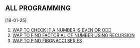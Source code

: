 ## ALL PROGRAMMING 

 [18-01-25] 
 1. [WAP TO CHECK IF A NUMBER IS EVEN OR ODD](EVEN_ODD.C)
 2. [WAP TO FIND FACTORIAL OF NUMBER USING RECURSION](FACTORIAL_RECURSION.C)
 3. [WAP TO FIND FIBONACCI SERIES](FIBONACCI_RECURSION.C)
 